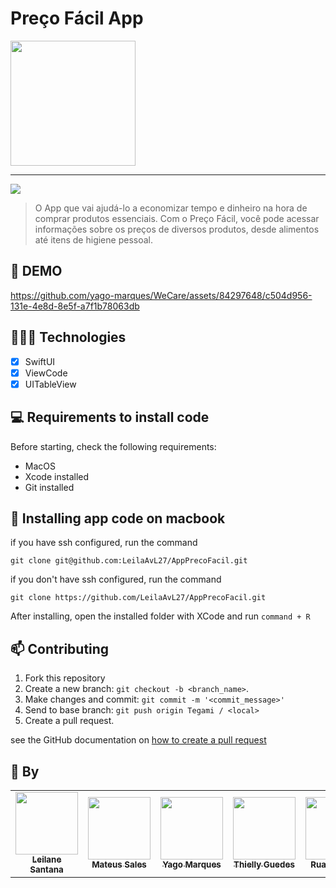# Preço Fácil App

<img width="200" src="https://github.com/LeilaAvL27/AppPrecoFacil/assets/144180525/db195e05-fda9-4274-ba4b-03203f4164c5)">
<hr>

<img src="https://img.shields.io/badge/Swift-FA7343?style=for-the-badge&logo=swift&logoColor=white">

> O App que vai ajudá-lo a economizar tempo e dinheiro na hora de comprar produtos essenciais. Com o Preço Fácil, você pode acessar informações sobre os preços de diversos produtos, desde alimentos até itens de higiene pessoal. 

## 🎥 DEMO
https://github.com/yago-marques/WeCare/assets/84297648/c504d956-131e-4e8d-8e5f-a7f1b78063db

## 👩🏾‍💻 Technologies
- [x] SwiftUI
- [x] ViewCode
- [x] UITableView

## 💻 Requirements to install code

Before starting, check the following requirements:
* MacOS
* Xcode installed
* Git installed

## 🚀 Installing app code on macbook

if you have ssh configured, run the command
```
git clone git@github.com:LeilaAvL27/AppPrecoFacil.git
```
if you don't have ssh configured, run the command
```
git clone https://github.com/LeilaAvL27/AppPrecoFacil.git

```

After installing, open the installed folder with XCode and run `command + R`

## 📫 Contributing
1. Fork this repository
2. Create a new branch: `git checkout -b <branch_name>`.
3. Make changes and commit: `git commit -m '<commit_message>'`
4. Send to base branch: `git push origin Tegami / <local>`
5. Create a pull request.

see the GitHub documentation on [how to create a pull request](https://help.github.com/en/github/collaborating-with-issues-and-pull-requests/creating-a-pull-request)

## 🤝 By

<table>
  <tr>
    <td align="center">
      <a href="https://github.com/LeilaAvL27">
        <img src="https://avatars.githubusercontent.com/u/144180525?v=4" width="100px;"/><br>
        <sub>
          <b>Leilane Santana</b>
        </sub>
      </a>
    </td>
       <td align="center">
      <a href="https://github.com/MateuSales">
        <img src="https://avatars.githubusercontent.com/u/13785900?v=4" width="100px;"/><br>
        <sub> 
          <b>Mateus Sales</b>
        </sub>
      </a>
    </td>
     <td align="center">
      <a href="https://github.com/yago-marques">
        <img src="https://avatars.githubusercontent.com/u/84297648?v=4" width="100px;"/><br>
        <sub>
          <b>Yago Marques</b>
        </sub>
      </a>
    </td>
     <td align="center">
      <a href="https://github.com/Thiellyguedes">
        <img src="https://avatars.githubusercontent.com/u/145229493?v=4" width="100px;"/><br>
        <sub>
          <b>Thielly Guedes</b>
        </sub>
      </a>
    </td>
     <td align="center">
      <a href="https://github.com/Ruangafn">
        <img src="https://avatars.githubusercontent.com/u/144804273?v=4" width="100px;"/><br>
        <sub>
          <b>Ruan Gabriel</b>
        </sub>
      </a>
    </td>
  </tr>
</table>
